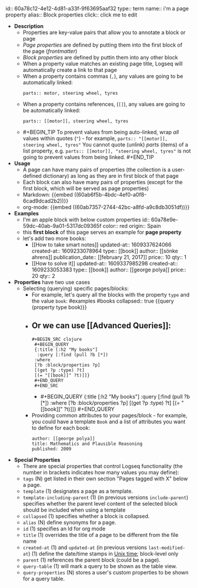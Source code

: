 id:: 60a78c12-4e12-4d81-a33f-9f63695aaf32
type:: term
name:: i'm a page property
alias:: Block properties
click:: click me to edit

- **Description**
	- Properties are key-value pairs that allow you to annotate a block or page
	- _Page properties_ are defined by putting them into the first block of the page (_frontmatter_)
	- _Block properties_ are defined by puttin them into any other block
	- When a property value matches an existing page title, Logseq will automatically create a link to that page
	- When a property contains commas (`,`), any values are going to be automatically linked:
	  ```
	  parts:: motor, steering wheel, tyres
	  ```
	- When a property contains references, (`[]`), any values are going to be automatically linked:
	  ```
	  parts:: [[motor]], steering wheel, tyres
	  ```
	-
	  #+BEGIN_TIP
	  To prevent values from being auto-linked, wrap _all_ values within quotes (`"`) - for example, `parts:: "[[motor]], steering wheel, tyres"`
	  You cannot quote (unlink) _parts_ (items) of a list property, e.g. `parts:: [[motor]], "steering wheel, tyres"` is not going to prevent values from being linked.
	  #+END_TIP
- **Usage**
	- A page can have many pairs of properties (the collection is a user-defined dictionary) as long as they are in first block of that page
	- Each block can also have many pairs of properties (except for the first block, which will be served as page properties)
	- Markdown:
	  {{embed ((60ab6f5b-4bdc-4ef0-a0f8-6cad9dcad2b2))}}
	- org-mode:
	  {{embed ((60ab7357-2744-42bc-a8fd-a9c8db3051df))}}
- **Examples**
	- I'm an apple block with below custom properties
	  id:: 60a78e9e-59dc-40ab-9a01-5317dc09365f
	  color:: red
	  origin:: Spain
	- this **first block** of this page serves an example for **page property**
	- let's add two more books:
		- [[How to take smart notes]]
		  updated-at:: 1609337624066
		  created-at:: 1609233078964
		  type:: [[book]]
		  author:: [[sönke ahrens]]
		  publication_date:: [[february 21, 2017]]
		  price:: 10
		  qty:: 1
		- [[How to solve it]]
		  updated-at:: 1609337985298
		  created-at:: 1609233053383
		  type:: [[book]]
		  author:: [[george polya]]
		  price:: 20
		  qty:: 2
- **Properties** have two use cases
	- Selecting (querying) specific pages/blocks:
		- For example, let's query all the blocks with the property `type` and the value `book`: #examples #books
		  collapsed:: true
		  {{query (property type book)}}
		- Or we can use [[Advanced Queries]]:
			-
			  #+BEGIN_SRC clojure
			   #+BEGIN_QUERY
			   {:title [:h2 "My books"]
			    :query [:find (pull ?b [*])
			   :where
			   [?b :block/properties ?p]
			   [(get ?p :type) ?t]
			   [(= "[[book]]" ?t)]]}
			   #+END_QUERY
			   #+END_SRC
			-
			  #+BEGIN_QUERY
			  {:title [:h2 "My books"]
			   :query [:find (pull ?b [*])
			  :where
			  [?b :block/properties ?p]
			  [(get ?p :type) ?t]
			  [(= "[[book]]" ?t)]]}
			  #+END_QUERY
		- Providing common attributes to your pages/block - for example, you could have a template `Book` and a list of attributes you want to define for each book:
		  ```
		  author: [[george polya]]
		  title: Mathematics and Plausible Reasoning
		  published: 2009
		  ```
- **Special Properties**
	- There are special properties that control Logseq functionality (the number in brackets indicates how many values you may define):
	- `tags` (N) get listed in their own section "Pages tagged with X" below a page.
	- `template` (1) designates a page as a template.
	- `template-including-parent` (1) (in previous versions `include-parent`) specifies whether the parent level content of the selected block should be included when using a template
	- `collapsed` (1) specifies whether a block is collapsed.
	- `alias` (N) define synonyms for a page.
	- `id` (1) specifies an Id for org mode
	- `title` (1) overrides the title of a page to be different from the file name
	- `created-at` (1) and `updated-at` (in previous versions `last-modified-at`) (1) define the date/time stamps in [Unix time](https://en.wikipedia.org/wiki/Unix_time); block-level only
	- `parent` (1) references the parent block (could be a page).
	- `query-table` (1) will mark a query to be shown as the table view.
	- `query-properties` (N) stores a user's custom properties to be shown for a query table.
